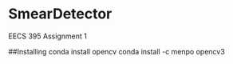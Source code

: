 # SmearDetector
EECS 395 Assignment 1

##Installing
conda install opencv
conda install -c menpo opencv3
